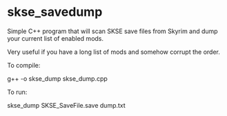 skse_savedump
=============

Simple C++ program that will scan SKSE save files from Skyrim and dump your current list of enabled mods.

Very useful if you have a long list of mods and somehow corrupt the order.


To compile:

g++ -o skse_dump skse_dump.cpp

To run:

skse_dump SKSE_SaveFile.save dump.txt
